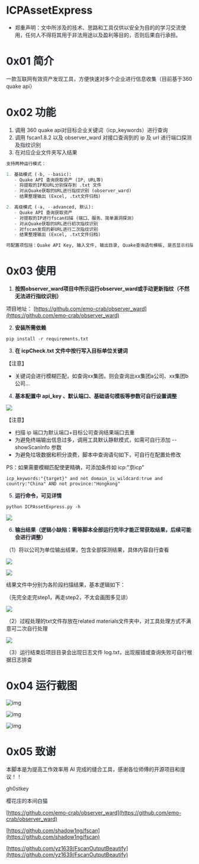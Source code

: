 # ICPAssetExpress

+ <font style="color:rgb(31, 35, 40);">郑重声明：文中所涉及的技术、思路和工具仅供以安全为目的的学习交流使用，任何人不得将其用于非法用途以及盈利等目的，否则后果自行承担。</font>

<h1 id="LnNvS"><font style="color:rgb(31, 35, 40);">0x01 简介</font></h1>

<font style="color:rgb(31, 35, 40);">一款互联网有效资产发现工具，方便快速对多个企业进行信息收集（目前基于360 quake api）</font>

<h1 id="xw5kp"><font style="color:rgb(31, 35, 40);">0x02 功能</font></h1>

1. 调用 <font style="color:rgb(31, 35, 40);">360 quake api对目标企业关键词（icp_keywords）进行查询</font>
2. <font style="color:rgb(31, 35, 40);">调用 fscan1.8.2 以及 observer_ward 对接口查询到的 ip 及 url 进行端口探测及指纹识别</font>
3. <font style="color:rgb(31, 35, 40);">在对应企业文件夹写入结果</font>

```python
支持两种运行模式：

1. 基础模式 (-b, --basic):
   - Quake API 查询获取资产 (IP, URL等)
   - 将提取的IP和URL分别保存到 .txt 文件
   - 对从Quake获取的URL进行指纹识别 (observer_ward)
   - 结果整理输出 (Excel, .txt文件归档)

2. 高级模式 (-a, --advanced, 默认):
   - Quake API 查询获取资产
   - 对提取的IP进行fscan扫描 (端口、服务、简单漏洞探测)
   - 对从Quake获取的URL进行初次指纹识别
   - 对fscan发现的新URL进行二次指纹识别
   - 结果整理输出 (Excel, .txt文件归档)

可配置项包括：Quake API Key, 输入文件, 输出目录, Quake查询语句模板, 是否显示扫描实时输出等。
```

<h1 id="sTkQf"><font style="color:rgb(31, 35, 40);">0x03 使用</font></h1>

1. **按照observer_ward项目中所示运行observer_ward或手动更新指纹（不然无法进行指纹识别）**

项目地址： [https://github.com/emo-crab/observer_ward](https://github.com/emo-crab/observer_ward)

2. **安装所需依赖**

```plain
pip install -r requirements.txt 
```

3. **在 icpCheck.txt 文件中按行写入目标单位关键词**

【注意】

+ 关键词会进行模糊匹配，如查询xx集团，则会查询出xx集团a公司、xx集团b公司...

4. **<font style="color:rgb(31, 35, 40);">基本配置中 api_key 、默认端口、基础语句模板等参数可自行设置调整</font>**

![](https://cdn.nlark.com/yuque/0/2025/png/39031852/1747117242964-1cfdf7ee-5cc5-4ddd-8323-6bab8cdfcbe2.png)

【注意】

+ <font style="color:rgb(31, 35, 40);">扫描 ip 端口为默认端口+目标公司查询结果端口去重</font>
+ 为避免终端输出信息过多，调用工具默认<font style="color:rgb(31, 35, 40);">静默模式，如需可自行添加 --showScanInfo 参数</font>
+ 为避免垃圾数据和积分浪费，脚本中查询语句如下，可自行在配置处修改

PS：如果需要模糊匹配使更精确，可添加条件如 icp:"京icp"

```plain
icp_keywords:"{target}" and not domain_is_wildcard:true and country:"China" AND not province:"Hongkong"
```

5. **<font style="color:rgb(31, 35, 40);">运行命令，可见详情</font>**

```plain
python ICPAssetExpress.py -h
```

![](https://cdn.nlark.com/yuque/0/2025/png/39031852/1747227996472-b3b7bcec-0140-49c4-a53f-b32d615393fb.png)

6. **<font style="color:rgb(31, 35, 40);">输出结果（逻辑小缺陷：需等脚本全部运行完毕才能正常获取结果，后续可能会进行调整）</font>**

（1）将以公司为单位输出结果，包含全部探测结果，具体内容自行查看

![](https://cdn.nlark.com/yuque/0/2025/png/39031852/1747118481893-d4f99cb6-4dd4-4c8d-843c-3b44881dcab6.png)

![](https://cdn.nlark.com/yuque/0/2025/png/39031852/1747129638610-3796b18b-4bb8-4c8d-8f8e-d6dfcd41e59d.png)

结果文件中分别为各阶段扫描结果，基本逻辑如下：

（先完全走完step1，再走step2，不太会画图多见谅）

![](https://cdn.nlark.com/yuque/0/2025/png/39031852/1747120430519-230ccdd5-5dc4-45fd-9642-f754f08efc9c.png)

（2）过程处理的txt文件存放在related materials文件夹中，对工具处理方式不满意可二次自行处理

![](https://cdn.nlark.com/yuque/0/2025/png/39031852/1747118748114-277539a3-ba71-477d-9450-384390d97089.png)

（3）运行结束后项目目录会出现日志文件 log.txt，出现报错或查询失败可自行根据日志排查

<h1 id="hKjp6"><font style="color:rgb(31, 35, 40);">0x04 运行截图</font></h1>

![img](https://cdn.nlark.com/yuque/0/2025/png/39031852/1747389977368-a9e087b8-e15d-4904-89e3-e30c02a981b7.png)

![img](https://cdn.nlark.com/yuque/0/2025/png/39031852/1747390134236-84f51d18-2cce-4219-ab54-32c1e9b911bd.png)

![img](https://cdn.nlark.com/yuque/0/2025/png/39031852/1747390183946-87d84564-2047-4708-ab96-52534f6959a1.png)

<h1 id="L0UAF"><font style="color:rgb(31, 35, 40);">0x05 致谢</font></h1>

本脚本是为提高工作效率用 AI 完成的缝合工具，感谢各位师傅的开源项目和提议！！

<font style="color:rgb(31, 35, 40);">gh0stkey</font>

<font style="color:rgb(31, 35, 40);">樱花庄的本间白猫</font>

[https://github.com/emo-crab/observer_ward](https://github.com/emo-crab/observer_ward)

[https://github.com/shadow1ng/fscan](https://github.com/shadow1ng/fscan)

[https://github.com/yz1639/FscanOutputBeautify](https://github.com/yz1639/FscanOutputBeautify)

